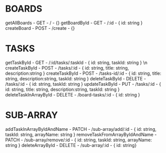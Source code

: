 # BOARDS

getAllBoards - GET - / - {}
getBoardById - GET - /:id - { id: string }
createBoard - POST - /create - {}

# TASKS

getTaskById - GET - /:id/tasks/:taskId - { id: string, taskId: string } \n
createTaskById - POST - /tasks/:id - { id: string, title: string, description:string }
createTaskById - POST - /tasks-id/:id - { id: string, title: string, description:string, taskId: string }
deleteTaskById - DELETE - /tasks/:id - { id: string, taskId: string }
updateTaskById - PUT - /tasks/:id - { id: string, title: string, description:string, taskId: string }
deleteTaskInArrayById - DELETE - /board-tasks/:id - { id: string }

# SUB-ARRAY

addTaskInArrayByIdAndName - PATCH - /sub-array/add/:id - { id: string, taskId: string, arrayName: string }
removeTaskFromArrayByIdAndName - PATCH - /sub-array/remove/:id - { id: string, taskId: string, arrayName: string }
deleteArrayById - DELETE - /sub-array/:id - { id: string}
